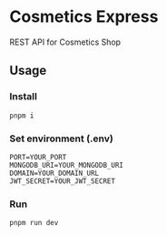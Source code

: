 # Cosmetics Express
REST API for Cosmetics Shop
## Usage
### Install
```
pnpm i
```
### Set environment (.env)
```
PORT=YOUR_PORT
MONGODB_URI=YOUR_MONGODB_URI
DOMAIN=YOUR_DOMAIN_URL
JWT_SECRET=YOUR_JWT_SECRET
```
### Run
```
pnpm run dev
```
